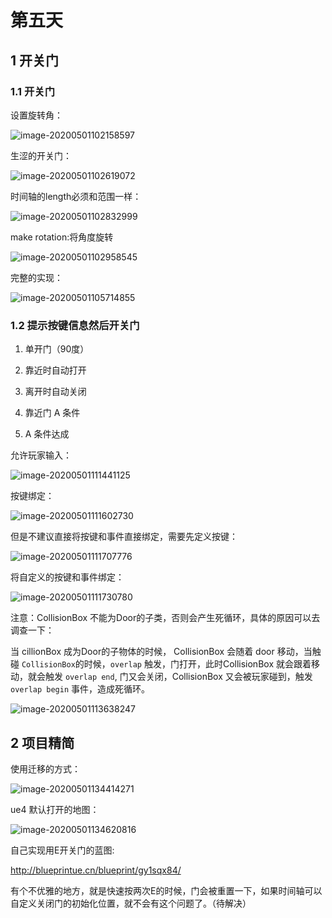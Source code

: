 # 第五天

## 1 开关门

### 1.1 开关门

设置旋转角：

![image-20200501102158597](../images/image-20200501102158597.png)	

生涩的开关门：

![image-20200501102619072](../images/image-20200501102619072.png)

时间轴的length必须和范围一样：

![image-20200501102832999](../images/image-20200501102832999.png)



make rotation:将角度旋转

![image-20200501102958545](../images/image-20200501102958545.png)

完整的实现：

![image-20200501105714855](../images/image-20200501105714855.png)

### 1.2 提示按键信息然后开关门

1. 单开门（90度）

2. 靠近时自动打开
3. 离开时自动关闭
4. 靠近门 A 条件
5. A 条件达成



允许玩家输入：

![image-20200501111441125](../images/image-20200501111441125.png)



按键绑定：

![image-20200501111602730](../images/image-20200501111602730.png)

但是不建议直接将按键和事件直接绑定，需要先定义按键：

![image-20200501111707776](../images/image-20200501111707776.png)

将自定义的按键和事件绑定：

![image-20200501111730780](../images/image-20200501111730780.png)

注意：CollisionBox 不能为Door的子类，否则会产生死循环，具体的原因可以去调查一下：

当 cillionBox 成为Door的子物体的时候， CollisionBox 会随着 door 移动，当触碰 `CollisionBox`的时候，`overlap` 触发，门打开，此时CollisionBox 就会跟着移动，就会触发 `overlap end`, 门又会关闭，CollisionBox 又会被玩家碰到，触发`overlap begin` 事件，造成死循环。

![image-20200501113638247](../images/image-20200501113638247.png)



## 2 项目精简

使用迁移的方式：

![image-20200501134414271](../images/image-20200501134414271.png)



ue4 默认打开的地图：

![image-20200501134620816](../images/image-20200501134620816.png)

自己实现用E开关门的蓝图:

http://blueprintue.cn/blueprint/gy1sqx84/

有个不优雅的地方，就是快速按两次E的时候，门会被重置一下，如果时间轴可以自定义关闭门的初始化位置，就不会有这个问题了。（待解决）